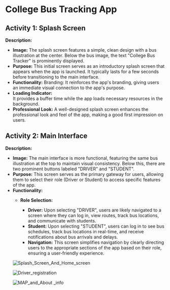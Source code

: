# College Bus Tracking App
<H2>Activity 1: Splash Screen</H2>
<b>Description:</b><br>
<ul>
<li><b>Image:</b> The splash screen features a simple, clean design with a bus illustration at the center. Below the bus image, the text "College Bus Tracker" is prominently displayed.
</li>
<li><b>Purpose:</b> This initial screen serves as an introductory splash screen that appears when the app is launched. It typically lasts for a few seconds before transitioning to the main interface.</li>
<li><b>Functionality:</b>
Branding: It reinforces the app's branding, giving users an immediate visual connection to the app's purpose.</li>
<li><b>Loading Indicator:</b></li> It provides a buffer time while the app loads necessary resources in the background.
  
<li><b>Professional Look:</b> A well-designed splash screen enhances the professional look and feel of the app, making a good first impression on users.</li>
</ul>
<H2>Activity 2: Main Interface</H2>
<b>Description:</b><br>
<ul>
<li><b>Image:</b> The main interface is more functional, featuring the same bus illustration at the top to maintain visual consistency. Below this, there are two prominent buttons labeled "DRIVER" and "STUDENT".</li>
<li><b>Purpose:</b> This screen serves as the primary gateway for users, allowing them to select their role (Driver or Student) to access specific features of the app.</li>

  <li><b>Functionality:</b></li>
  <ul>
<li><b>Role Selection:</b></li>
  <ul>
<li><b>Driver:</b> Upon selecting "DRIVER", users are likely navigated to a screen where they can log in, view routes, track bus locations, and communicate with students.</li>
<li><b>Student:</b> Upon selecting "STUDENT", users can log in to see bus schedules, track bus locations in real-time, and receive notifications about bus arrivals and delays.</li>
<li><b>Navigation:</b> This screen simplifies navigation by clearly directing users to the appropriate sections of the app based on their role, ensuring a user-friendly experience.</li>
  </ul>
</ul>


![Splash_Screen_And_Home_screen](https://github.com/srinivas21109/College-Bus-Tracker-App/assets/119849011/eda99255-0792-4c90-a24b-583ea3eb9610)

![Driver_registration](https://github.com/srinivas21109/College-Bus-Tracker-App/assets/119849011/90b3ace6-efc1-4fb9-86f3-5466fae82cec)

![MAP_and_About _info](https://github.com/srinivas21109/College-Bus-Tracker-App/assets/119849011/62db10b7-9b8a-49ff-bb06-f021f4149cd0)


